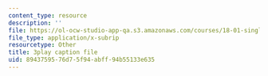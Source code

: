 ```yaml
---
content_type: resource
description: ''
file: https://ol-ocw-studio-app-qa.s3.amazonaws.com/courses/18-01-single-variable-calculus-fall-2006/8943759576d75f94abff94b55133e635_HgEqXhsIq_g.vtt
file_type: application/x-subrip
resourcetype: Other
title: 3play caption file
uid: 89437595-76d7-5f94-abff-94b55133e635
---
```

